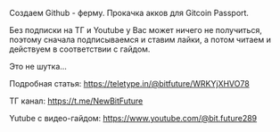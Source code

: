 Создаем Github - ферму. Прокачка акков для Gitcoin Passport.

Без подписки на ТГ и Youtube у Вас может ничего не получиться, поэтому сначала подписываемся и ставим лайки, а потом читаем и действуем в соответствии с гайдом. 

Это не шутка...

Подробная статья:  https://teletype.in/@bitfuture/WRKYjXHVO78


ТГ канал:   https://t.me/NewBitFuture


Yutube с видео-гайдом:   https://www.youtube.com/@bit.future289
